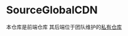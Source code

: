 # SourceGlobalCDN
本仓库是前端仓库
其后端位于团队维护的[私有仓库](https://github.com/Guangsudalao-Studio/SourceGolbalCDN_Backend)
